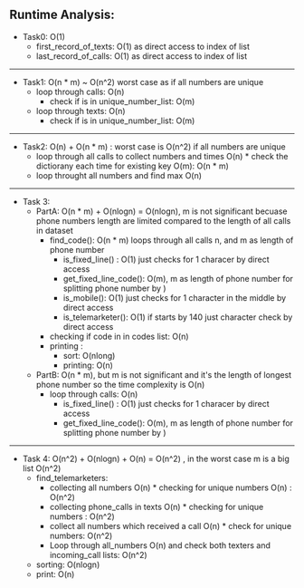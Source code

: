## Runtime Analysis:

- Task0: O(1)
   - first_record_of_texts: O(1) as direct access to index of list
   - last_record_of_calls: O(1) as direct access to index of list

-----

- Task1: O(n * m) ~ O(n^2) worst case as if all numbers are unique
  - loop through calls: O(n)
    - check if is in unique_number_list: O(m) 
  - loop through texts: O(n)
    - check if is in unique_number_list: O(m) 

-----
 
 - Task2: O(n) + O(n * m) : worst case is O(n^2) if all numbers are unique
   - loop through all calls to collect numbers and times O(n) * check the dictiorany each time for existing key O(m): O(n * m) 
   - loop throught all numbers and find max O(n)
-----

- Task 3:
   - PartA:  O(n * m) + O(nlogn) = O(nlogn),  m is not significant becuase phone numbers length are limited compared to the length of all calls in dataset
     - find_code(): O(n * m) loops through all calls n, and m as length of phone number
       - is_fixed_line() : O(1) just checks for 1 characer by direct access
       - get_fixed_line_code(): O(m), m as length of phone number for splitting phone number by ) 
       - is_mobile(): O(1) just checks for 1 character in the middle by direct access
       - is_telemarketer(): O(1) if starts by 140 just character check by direct access
     - checking if code in in codes list: O(n) 
     - printing :
       - sort: O(nlong)
       - printing: O(n)
   - PartB: O(n * m), but m is not significant and it's the length of longest phone number so the time complexity is O(n)
     - loop through calls: O(n)
       - is_fixed_line() : O(1) just checks for 1 characer by direct access
       - get_fixed_line_code(): O(m), m as length of phone number for splitting phone number by ) 

-----

- Task 4: O(n^2) + O(nlogn) + O(n) = O(n^2) , in the worst case m is a big list O(n^2) 
  - find_telemarketers:
    - collecting all numbers O(n) * checking for unique numbers O(n) : O(n^2)
    - collecting phone_calls in texts O(n) * checking for unique numbers : O(n^2)
    - collect all numbers which received a call O(n) * check for unique numbers: O(n^2)
    - Loop through all_numbers O(n) and check both texters and incoming_call lists: O(n^2)
   - sorting: O(nlogn)
   - print: O(n)
